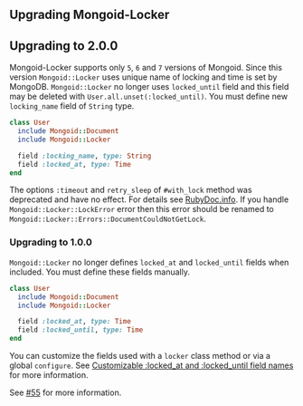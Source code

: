 ## Upgrading Mongoid-Locker

## Upgrading to 2.0.0
Mongoid-Locker supports only `5`, `6` and `7` versions of Mongoid.
Since this version `Mongoid::Locker` uses unique name of locking and time is set by MongoDB. `Mongoid::Locker` no longer uses `locked_until` field and this field may be deleted with `User.all.unset(:locked_until)`. You must define new `locking_name` field of `String` type.
```ruby
class User
  include Mongoid::Document
  include Mongoid::Locker

  field :locking_name, type: String
  field :locked_at, type: Time
end
```
The options `:timeout` and `retry_sleep` of `#with_lock` method was deprecated and have no effect. For details see [RubyDoc.info](https://www.rubydoc.info/gems/mongoid-locker/2.0.0/Mongoid/Locker#with_lock-instance_method).
If you handle `Mongoid::Locker::LockError` error then this error should be renamed to `Mongoid::Locker::Errors::DocumentCouldNotGetLock`.


### Upgrading to 1.0.0
`Mongoid::Locker` no longer defines `locked_at` and `locked_until` fields when included. You must define these fields manually.

```ruby
class User
  include Mongoid::Document
  include Mongoid::Locker

  field :locked_at, type: Time
  field :locked_until, type: Time
end
```

You can customize the fields used with a `locker` class method or via a global `configure`. See [Customizable :locked_at and :locked_until field names](https://github.com/mongoid/mongoid-locker#customizable-locked_at-and-locked_until-field-names) for more information.

See [#55](https://github.com/mongoid/mongoid-locker/pull/55) for more information.

